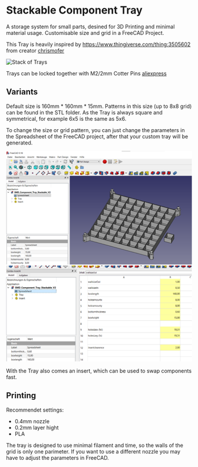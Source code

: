 # Stackable Component Tray

A storage system for small parts, desined for 3D Printing and minimal material usage.
Customisable size and grid in a FreeCAD Project.

This Tray is heavily inspired by https://www.thingiverse.com/thing:3505602 from creator [chrismofer](https://www.thingiverse.com/chrismofer/designs)

![Stack of Trays](/doc/img/stacked.jpg "Stack of Trays")

Trays can be locked together with M2/2mm Cotter Pins [aliexpress](https://de.aliexpress.com/item/32972332173.html?spm=a2g0o.detail.1000060.2.161d6d90Fhh161&gps-id=pcDetailBottomMoreThisSeller&scm=1007.13339.169870.0&scm_id=1007.13339.169870.0&scm-url=1007.13339.169870.0&pvid=d631fafd-9563-479e-ad5f-fe660dfc227c&_t=gps-id:pcDetailBottomMoreThisSeller,scm-url:1007.13339.169870.0,pvid:d631fafd-9563-479e-ad5f-fe660dfc227c,tpp_buckets:668%230%23131923%2341_668%230%23131923%2341_668%23888%233325%2312_668%23888%233325%2312_668%232846%238112%231997_668%232717%237565%23716_668%231000022185%231000066059%230_668%233468%2315614%23530_668%232846%238112%231997_668%232717%237565%23716_668%233164%239976%23407_668%233468%2315614%23530)

## Variants

Default size is 160mm * 160mm * 15mm. Patterns in this size (up to 8x8 grid) can be found in the STL folder.
As the Tray is always square and symmetrical, for example 6x5 is the same as 5x6.

To change the size or grid pattern, you can just change the parameters in the Spreadsheet of the FreeCAD project, after that your custom tray will be generated.

![Generated in FreeCAD](/doc/img/freecad.png "Generated in FreeCAD")
![Spreadsheet](/doc/img/spreadsheet.png "Spreadsheet")

With the Tray also comes an insert, which can be used to swap components fast.

## Printing

Recommendet settings:
- 0.4mm nozzle
- 0.2mm layer hight
- PLA

The tray is designed to use minimal filament and time, so the walls of the grid is only one parimeter. If you want to use a different nozzle you may have to adjust the parameters in FreeCAD.
